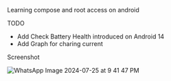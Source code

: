 Learning compose and root access on android

TODO
- Add Check Battery Health introduced on Android 14
- Add Graph for charing current

Screenshot

![WhatsApp Image 2024-07-25 at 9 41 47 PM](https://github.com/user-attachments/assets/fe888fd7-2abb-40a0-a9c0-304575021d7c)
